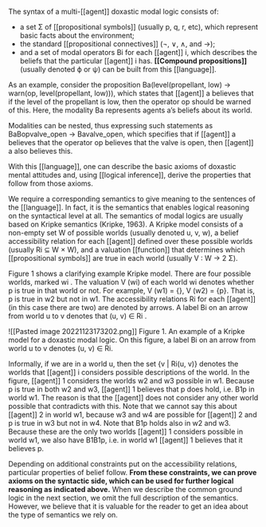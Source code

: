 The syntax of a multi-[[agent]] doxastic modal logic consists of:

- a set Σ of [[propositional symbols]] (usually p, q, r, etc), which represent basic facts about the environment;
- the standard [[propositional connectives]] (¬, ∨, ∧, and →);
- and a set of modal operators Bi for each [[agent]] i, which describes the beliefs that the particular [[agent]] i has. **[[Compound propositions]]** (usually denoted ϕ or ψ) can be built from this [[language]].

As an example, consider the proposition Ba(level(propellant, low) → warn(op, level(propellant, low))), which states that [[agent]] a believes that if the level of the propellant is low, then the operator op should be warned of this. Here, the modality Ba represents agents a’s beliefs about its world.

Modalities can be nested, thus expressing such statements as BaBopvalve_open → Bavalve_open, which specifies that if [[agent]] a believes that the operator op believes that the valve is open, then [[agent]] a also believes this.

With this [[language]], one can describe the basic axioms of doxastic mental attitudes and, using [[logical inference]], derive the properties that follow from those axioms.

We require a corresponding semantics to give meaning to the sentences of the [[language]]. In fact, it is the semantics that enables logical reasoning on the syntactical level at all. The semantics of modal logics are usually based on Kripke semantics (Kripke, 1963). A Kripke model consists of a non-empty set W of possible worlds (usually denoted u, v, w), a belief accessibility relation for each [[agent]] defined over these possible worlds (usually Ri ⊆ W × W), and a valuation [[function]] that determines which [[propositional symbols]] are true in each world (usually V : W → 2 Σ).

Figure 1 shows a clarifying example Kripke model. There are four possible worlds, marked wi . The valuation V (wi) of each world wi denotes whether p is true in that world or not. For example, V (w1) = {}, V (w2) = {p}. That is, p is true in w2 but not in w1. The accessibility relations Ri for each [[agent]] (in this case there are two) are denoted by arrows. A label Bi on an arrow from world u to v denotes that (u, v) ∈ Ri .

![[Pasted image 20221123173202.png]]
Figure 1. An example of a Kripke model for a doxastic modal logic. On this figure, a label Bi on an arrow from world u to v denotes (u, v) ∈ Ri.

Informally, if we are in a world u, then the set {v | Ri(u, v)} denotes the worlds that [[agent]] i considers possible descriptions of the world. In the figure, [[agent]] 1 considers the worlds w2 and w3 possible in w1. Because p is true in both w2 and w3, [[agent]] 1 believes that p does hold, i.e. B1p in world w1. The reason is that the [[agent]] does not consider any other world possible that contradicts with this. Note that we cannot say this about [[agent]] 2 in world w1, because w3 and w4 are possible for [[agent]] 2 and p is true in w3 but not in w4. Note that B1p holds also in w2 and w3. Because these are the only two worlds [[agent]] 1 considers possible in world w1, we also have B1B1p, i.e. in world w1 [[agent]] 1 believes that it believes p.

Depending on additional constraints put on the accessibility relations, particular properties of belief follow. **From these constraints, we can prove axioms on the syntactic side, which can be used for further logical reasoning as indicated above.** When we describe the common ground logic in the next section, we omit the full description of the semantics. However, we believe that it is valuable for the reader to get an idea about the type of semantics we rely on.

